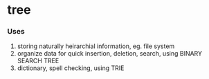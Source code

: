 # tree

### Uses
1. storing naturally heirarchial information, eg. file system
2. organize data for quick insertion, deletion, search, using BINARY SEARCH TREE
3. dictionary, spell checking, using TRIE